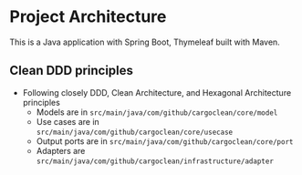 # Project Architecture

This is a Java application with Spring Boot, Thymeleaf built with Maven.

## Clean DDD principles

- Following closely DDD, Clean Architecture, and Hexagonal Architecture principles
    - Models are in `src/main/java/com/github/cargoclean/core/model`
    - Use cases are in `src/main/java/com/github/cargoclean/core/usecase`
    - Output ports are in `src/main/java/com/github/cargoclean/core/port`
    - Adapters are `src/main/java/com/github/cargoclean/infrastructure/adapter`
